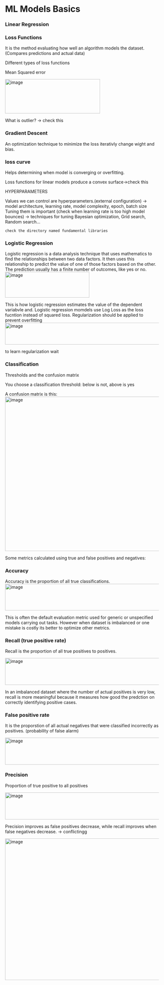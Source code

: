 # ML Models Basics
### Linear Regression
### Loss Functions
It is the method evaluating how well an algorithm models the dataset. (Compares predictions and actual data)

Different types of loss functions

Mean Squared error

<img width="311" height="112" alt="image" src="https://github.com/user-attachments/assets/733c42d5-ddf9-4211-a463-617d0a2c401a" />

What is outlier? -> check this

### Gradient Descent

An optimization technique to minimize the loss iterativly change wight and bias. 

### loss curve
Helps determining when model is converging or overfitting. 

Loss functions for linear models produce a convex surface->check this

HYPERPARAMETERS

Values we can control are hyperparameters.(external configuration) -> model architecture, learning rate, model complexity, epoch, batch size
Tuning them is important (check when learning rate is too high model bounces) -> techniques for tuning Bayesian optimization, Grid search, Random search...
````
check the directory named fundamental libraries
````


### Logistic Regression

Logistic regression is a data analysis technique that uses mathematics to find the relationships between two data factors. It then uses this relationship to predict the value of one of those factors based on the other. The prediction usually has a finite number of outcomes, like yes or no.
<img width="276" height="84" alt="image" src="https://github.com/user-attachments/assets/cc92186b-36ac-422c-a87c-d9aea103c609" />

This is how logistic regression estimates the value of the dependent variabvle and.
Logistic regression momdels use Log Loss as the loss fucntion instead of squared loss. Regularization should be applied to prevent overfitting
<img width="564" height="71" alt="image" src="https://github.com/user-attachments/assets/5b39ebab-115d-4a2f-b9f4-6873a321a8d9" />

to learn regularization wait 


### Classification

Thresholds and the confusion matrix

You choose a classification threshold: below is not, above is yes

A confusion matrix is this:
<img width="687" height="504" alt="image" src="https://github.com/user-attachments/assets/33c45944-dc08-4982-8ceb-79d97ea880ac" />

Some metrics calculated using true and false positives and negatives:

### Accuracy
Accuracy is the proportion of all true classifications.
<img width="653" height="87" alt="image" src="https://github.com/user-attachments/assets/d09c8e00-3f65-4811-ac04-ae43e62785e1" />

This is often the default evaluation metric used for generic or unspecified models carrying out tasks. 
However when dataset  is imbalanced or one mistake is costly its better to optimize other metrics.

### Recall (true positive rate)
Recall is the proportion of all true positives to positives.

<img width="728" height="88" alt="image" src="https://github.com/user-attachments/assets/eac486f7-b486-41b1-b0a2-48acecea03b1" />

In an imbalanced dataset where the number of actual positives is very low, recall is more meaningful because it measures how good the predction on correctly identifying positive cases. 


### False positive rate
It is the proporstion of all actual negatives that were classified incorrectly as positives. (probability of false alarm)

<img width="728" height="88" alt="image" src="https://github.com/user-attachments/assets/904bbed3-7bad-447e-90ec-aaa2d7b67572" />

### Precision

Proportion of true positive to all positives

<img width="728" height="88" alt="image" src="https://github.com/user-attachments/assets/6a6c39c4-7e2b-4a63-8e44-6e94d1777654" />

Precision improves as false positives decrease, while recall improves when false negatives decrease. -> conflictingg

<img width="762" height="462" alt="image" src="https://github.com/user-attachments/assets/77330652-60f4-48e9-8a44-44bab7d46b3a" />
